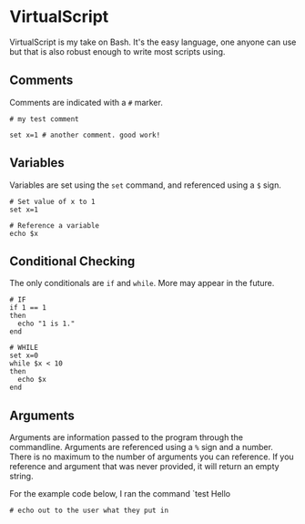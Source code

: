 
VirtualScript
=============

VirtualScript is my take on Bash. It's the easy language, one anyone can use but that is also robust enough to write most scripts using.

Comments
---------
Comments are indicated with a `#` marker.
```
# my test comment

set x=1 # another comment. good work!
```

Variables
---------
Variables are set using the `set` command, and referenced using a `$` sign.
```
# Set value of x to 1
set x=1

# Reference a variable
echo $x
```

Conditional Checking
--------------------
The only conditionals are `if` and `while`. More may appear in the future.
```
# IF
if 1 == 1
then
  echo "1 is 1."
end
```

```
# WHILE
set x=0
while $x < 10
then
  echo $x
end
```

Arguments
---------
Arguments are information passed to the program through the commandline.
Arguments are referenced using a `%` sign and a number.
There is no maximum to the number of arguments you can reference.
If you reference and argument that was never provided, it will return an empty string.

For the example code below, I ran the command `test Hello
```
# echo out to the user what they put in
